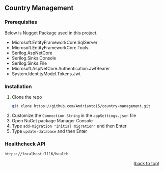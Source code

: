 <!-- GETTING STARTED -->
## Country Management

### Prerequisites

Below is Nugget Package used in this project.
- Microsoft.EntityFrameworkCore.SqlServer
- Microsoft.EntityFrameworkCore.Tools
- Serilog.AspNetCore
- Serilog.Sinks.Console
- Serilog.Sinks.File
- Microsoft.AspNetCore.Authentication.JwtBearer
- System.IdentityModel.Tokens.Jwt

### Installation

1. Clone the repo
   ```sh
   git clone https://github.com/Andrianto15/country-management.git
   ```
1. Customize the ``Connection String`` in the ``appSettings.json`` file
1. Open NuGet package Manager Console
1. Type ``add-migration "initial migration"`` and then Enter
1. Type ``update-database`` and then Enter


### Healthcheck API
```sh
https://localhost:7116/health
```

<p align="right">(<a href="#readme-top">back to top</a>)</p>